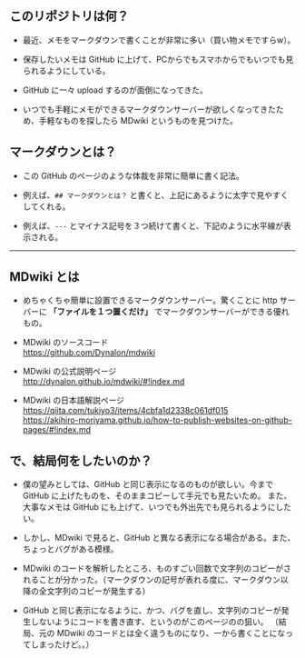 ## このリポジトリは何？
* 最近、メモをマークダウンで書くことが非常に多い（買い物メモですらw）。

* 保存したいメモは GitHub に上げて、PCからでもスマホからでもいつでも見られるようにしている。

* GitHub に一々 upload するのが面倒になってきた。

* いつでも手軽にメモができるマークダウンサーバーが欲しくなってきたため、手軽なものを探したら MDwiki というものを見つけた。

## マークダウンとは？
* この GitHub のページのような体裁を非常に簡単に書く記法。

* 例えば、`## マークダウンとは？` と書くと、上記にあるように太字で見やすくしてくれる。

* 例えば、`---` とマイナス記号を３つ続けて書くと、下記のように水平線が表示される。

---
## MDwiki とは
* めちゃくちゃ簡単に設置できるマークダウンサーバー。驚くことに http サーバーに **「ファイルを１つ置くだけ」** でマークダウンサーバーができる優れもの。

* MDwiki のソースコード  
https://github.com/Dynalon/mdwiki

* MDwiki の公式説明ページ  
http://dynalon.github.io/mdwiki/#!index.md  

* MDwiki の日本語解説ページ  
https://qiita.com/tukiyo3/items/4cbfa1d2338c061df015  
https://akihiro-moriyama.github.io/how-to-publish-websites-on-github-pages/#!index.md  

## で、結局何をしたいのか？
* 僕の望みとしては、GitHub と同じ表示になるのものが欲しい。今まで GitHub に上げたものを、そのままコピーして手元でも見たいため。
また、大事なメモは GitHub にも上げて、いつでも外出先でも見られるようにしたい。

* しかし、MDwiki で見ると、GitHub と異なる表示になる場合がある。また、ちょっとバグがある模様。

* MDwiki のコードを解析したところ、ものすごい回数で文字列のコピーがされることが分かった。（マークダウンの記号が表れる度に、マークダウン以降の全文字列のコピーが発生する）

* GitHub と同じ表示になるように、かつ、バグを直し、文字列のコピーが発生しないようにコードを書き直す、というのがこのページのの狙い。
（結局、元の MDwiki のコードとは全く違うものになり、一から書くことになってしまったけど。。）
